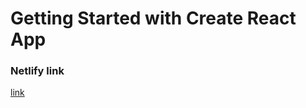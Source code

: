 # Getting Started with Create React App

### Netlify link

[link](https://arshia-crypto-tracking-webapp.netlify.app/)